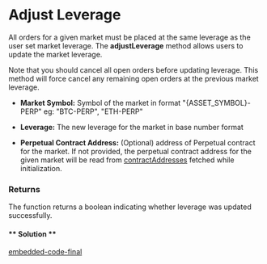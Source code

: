 # Adjust Leverage

All orders for a given market must be placed at the same leverage as the user set market leverage. The **adjustLeverage** method allows users to update the market leverage. 

Note that you should cancel all open orders before updating leverage. This method will force cancel any remaining open orders at the previous market leverage. 

- **Market Symbol:** Symbol of the market in format "{ASSET_SYMBOL}-PERP" eg: "BTC-PERP", "ETH-PERP"

- **Leverage:** The new leverage for the market in base number format

- **Perpetual Contract Address:**  (Optional) address of Perpetual contract for the market. If not provided, the perpetual contract address for the given market will be read from [contractAddresses](https://github.com/fireflyprotocol/firefly-client/blob/36aca76abd1c1829179674c8859f87eb15fa80f1/src/fireflyClient.ts#L93) fetched while initialization.

### Returns

The function returns a boolean indicating whether leverage was updated successfully.

<!-- tabs:start -->

#### ** Solution **

[embedded-code-final](./assets/1.13-sample-code.ts ':include :type=code embed-final')

<!-- tabs:end -->
